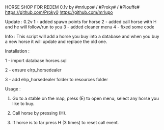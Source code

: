 HORSE SHOP FOR REDEM 0.1v by #mrlupo# / #Proky# / #Plouffe#  
https://github.com/Proky0
https://github.com/mrlupo

Update : 0.2v 
1 - added spawn points for horse
2 - added call horse with H and he will follow/run to you
3 - added cleaner menu
4 - fixed some code


Info :
This script will add a horse you buy into a database and when you buy a new horse it will update and replace the old one.


Installation :

1 - import database horses.sql

2 - ensure elrp_horsedealer

3 - add elrp_horsedealer folder to resources folder



Usage : 

1. Go to a stable on the map, press (E) to open menu, select any horse you like to buy.

2. Call horse by pressing (H).

3. If horse is to far press H (3 times) to reset call event.

